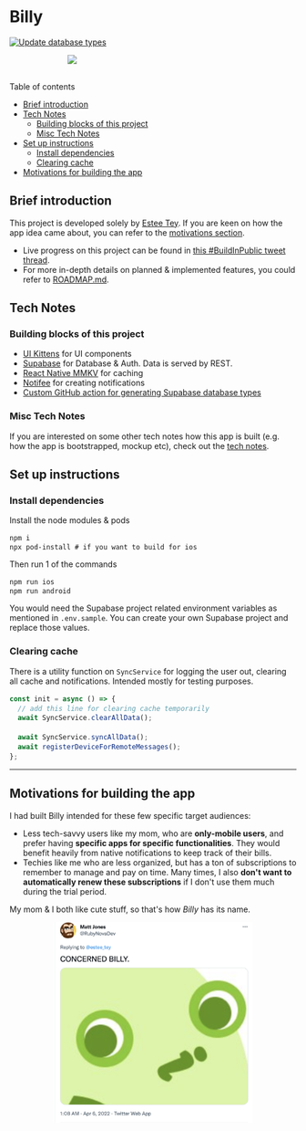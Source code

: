 # Billy <!-- omit in toc -->

[![Update database types](https://github.com/lyqht/Billy/actions/workflows/update-types.yml/badge.svg)](https://github.com/lyqht/Billy/actions/workflows/update-types.yml)


<div style="display: grid; place-items:center;">
    <img width="300" src="./demo/overview_v0.0.1.gif"></img>
</div>

<br />

Table of contents

- [Brief introduction](#brief-introduction)
- [Tech Notes](#tech-notes)
  - [Building blocks of this project](#building-blocks-of-this-project)
  - [Misc Tech Notes](#misc-tech-notes)
- [Set up instructions](#set-up-instructions)
  - [Install dependencies](#install-dependencies)
  - [Clearing cache](#clearing-cache)
- [Motivations for building the app](#motivations-for-building-the-app)

## Brief introduction

This project is developed solely by [Estee Tey](https://www.github.com/lyqht). If you are keen on how the app idea came about, you can refer to the [motivations section](#motivations-for-building-the-app).

- Live progress on this project can be found in [this #BuildInPublic tweet thread](https://twitter.com/estee_tey/status/1511017683440996359).  
- For more in-depth details on planned & implemented features, you could refer to [ROADMAP.md](./ROADMAP.md).

## Tech Notes

### Building blocks of this project

- [UI Kittens](https://github.com/akveo/react-native-ui-kitten) for UI components
- [Supabase](https://github.com/supabase/supabase) for Database & Auth. Data is served by REST.
- [React Native MMKV](https://github.com/mrousavy/react-native-mmkv) for caching
- [Notifee](https://github.com/invertase/notifee) for creating notifications
- [Custom GitHub action for generating Supabase database types](https://blog.esteetey.dev/how-to-create-and-test-a-github-action-that-generates-types-from-supabase-database)
### Misc Tech Notes

If you are interested on some other tech notes how this app is built (e.g. how the app is bootstrapped, mockup etc), check out the [tech notes](./TECH_NOTES.md).

## Set up instructions

### Install dependencies

Install the node modules & pods 

```
npm i
npx pod-install # if you want to build for ios
```

Then run 1 of the commands 
```
npm run ios
npm run android
```

You would need the Supabase project related environment variables as mentioned in `.env.sample`. You can create your own Supabase project and replace those values.

### Clearing cache

There is a utility function on `SyncService` for logging the user out, clearing all cache and notifications. Intended mostly for testing purposes. 

```ts
const init = async () => {
  // add this line for clearing cache temporarily
  await SyncService.clearAllData();

  await SyncService.syncAllData();
  await registerDeviceForRemoteMessages();
};

```

---

## Motivations for building the app

I had built Billy intended for these few specific target audiences:
- Less tech-savvy users like my mom, who are **only-mobile users**, and prefer having **specific apps for specific functionalities**. They would benefit heavily from native notifications to keep track of their bills.
- Techies like me who are less organized, but has a ton of subscriptions to remember to manage and pay on time. Many times, I also **don't want to automatically renew these subscriptions** if I don't use them much during the trial period. 

My mom & I both like cute stuff, so that's how _Billy_ has its name.



<div style="display: grid; place-items:center;">
    <img width="350" src="./demo/concerned_billy.png"></img>
</div>

<br />

